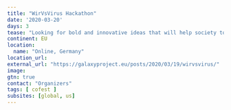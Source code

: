 ```yaml
---
title: "WirVsVirus Hackathon"
date: '2020-03-20'
days: 3
tease: "Looking for bold and innovative ideas that will help society to show solidarity now and emerge stronger"
continent: EU
location:
  name: "Online, Germany"
location_url: 
external_url: "https://galaxyproject.eu/posts/2020/03/19/wirvsvirus/"
image: 
gtn: true
contact: "Organizers"
tags: [ cofest ]
subsites: [global, us]
---
```


